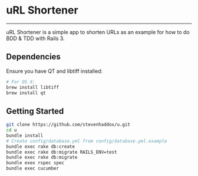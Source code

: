# uRL Shortener
---

uRL Shortener is a simple app to shorten URLs as an example for how to do BDD & TDD with Rails 3.

## Dependencies

Ensure you have QT and libtiff installed:

```bash
# For OS X:
brew install libtiff
brew install qt
```

## Getting Started

```bash
git clone https://github.com/stevenhaddox/u.git
cd u
bundle install
# Create config/database.yml from config/database.yml.example
bundle exec rake db:create
bundle exec rake db:migrate RAILS_ENV=test
bundle exec rake db:migrate
bundle exex rspec spec
bundle exec cucumber
```
